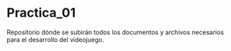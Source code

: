 # Practica_01
Repositorio dónde se subirán todos los documentos y archivos necesarios para el desarrollo del videojuego.
